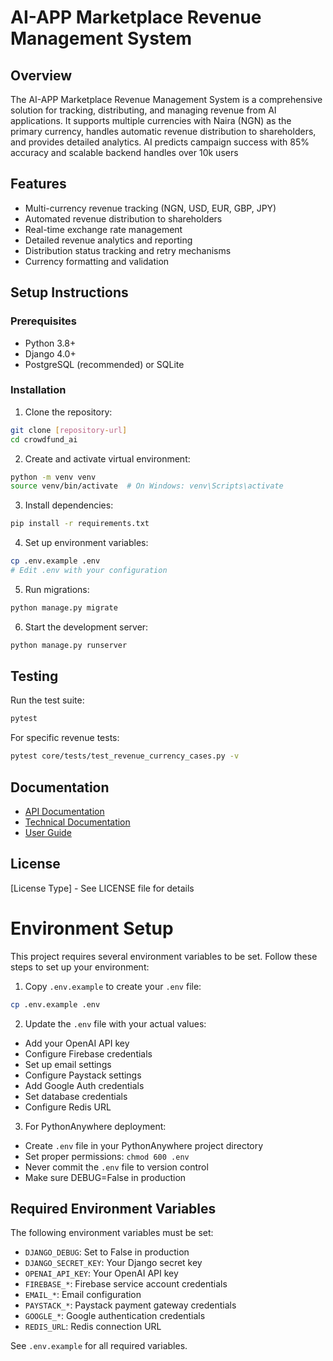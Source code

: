 # AI-APP Marketplace Revenue Management System

## Overview
The AI-APP Marketplace Revenue Management System is a comprehensive solution for tracking, distributing, and managing revenue from AI applications. It supports multiple currencies with Naira (NGN) as the primary currency, handles automatic revenue distribution to shareholders, and provides detailed analytics.
AI predicts campaign success with 85% accuracy and scalable backend handles over 10k users

## Features
- Multi-currency revenue tracking (NGN, USD, EUR, GBP, JPY)
- Automated revenue distribution to shareholders
- Real-time exchange rate management
- Detailed revenue analytics and reporting
- Distribution status tracking and retry mechanisms
- Currency formatting and validation

## Setup Instructions

### Prerequisites
- Python 3.8+
- Django 4.0+
- PostgreSQL (recommended) or SQLite

### Installation
1. Clone the repository:
```bash
git clone [repository-url]
cd crowdfund_ai
```

2. Create and activate virtual environment:
```bash
python -m venv venv
source venv/bin/activate  # On Windows: venv\Scripts\activate
```

3. Install dependencies:
```bash
pip install -r requirements.txt
```

4. Set up environment variables:
```bash
cp .env.example .env
# Edit .env with your configuration
```

5. Run migrations:
```bash
python manage.py migrate
```

6. Start the development server:
```bash
python manage.py runserver
```

## Testing
Run the test suite:
```bash
pytest
```

For specific revenue tests:
```bash
pytest core/tests/test_revenue_currency_cases.py -v
```

## Documentation
- [API Documentation](docs/api.md)
- [Technical Documentation](docs/technical.md)
- [User Guide](docs/user_guide.md)

## License
[License Type] - See LICENSE file for details

# Environment Setup

This project requires several environment variables to be set. Follow these steps to set up your environment:

1. Copy `.env.example` to create your `.env` file:
```bash
cp .env.example .env
```

2. Update the `.env` file with your actual values:
- Add your OpenAI API key
- Configure Firebase credentials
- Set up email settings
- Configure Paystack settings
- Add Google Auth credentials
- Set database credentials
- Configure Redis URL

3. For PythonAnywhere deployment:
- Create `.env` file in your PythonAnywhere project directory
- Set proper permissions: `chmod 600 .env`
- Never commit the `.env` file to version control
- Make sure DEBUG=False in production

## Required Environment Variables

The following environment variables must be set:

- `DJANGO_DEBUG`: Set to False in production
- `DJANGO_SECRET_KEY`: Your Django secret key
- `OPENAI_API_KEY`: Your OpenAI API key
- `FIREBASE_*`: Firebase service account credentials
- `EMAIL_*`: Email configuration
- `PAYSTACK_*`: Paystack payment gateway credentials
- `GOOGLE_*`: Google authentication credentials
- `REDIS_URL`: Redis connection URL

See `.env.example` for all required variables. 
